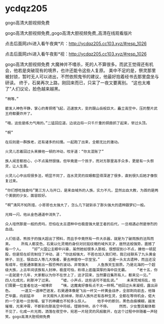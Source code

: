 # ycdqz205
gogo高清大胆视频免费

gogo高清大胆视频免费_gogo高清大胆视频免费_高清在线观看版片

点击后面网zhi进入看午夜爽*片：http://ycdqz205.cc103.xyz/#resp_1026

点击后面网zhi进入看午夜影*视：http://ycdqz205.cc103.xyz/#resp_1026

gogo高清大胆视频免费    大魔神并不嗜杀，死的人不算很多。而武王觉得还有机会，他若是突破现有的境界，也许还能令这些人复原。    美中不足的是，祭灵那里被封锁，暂时无人可以进出，不然依照鬼爷的建议，他最好抱着经书去那里盘坐与研读。    终于，石昊再次上路，刚回来而已，只呆了一夜又要离别。    “这也太难了”人们议论，脸色越来越黑。

    “稍等。”

    碧发人神色平静，掌心的青铜塔飞起，迅速放大，变的跟山岳般巨大，矗立高空中，压的整片武王府都要炸开了。

    “哦，这些是练力气用的。”二猛回应道，边说边将一只千斤重的铜鼎抓了起来，举过头顶。

    “啊”

    在后则是一群族老，还有诸多的妇孺。一起跑了出来，全都无比的激动。

    火灵儿忍着回过头来揍他一顿的冲动，咬牙道：“你太混账了”

    族人闻言都担心，小不点虽然很强，但毕竟是一个孩子，而对方那里高手众多，更是有一头祭灵，让人生畏。

    火灵儿心中出现很多法，明显不同了，连水灵灵的双眼都显得深邃了很多，直到很久后她才像恢复过来。

    “你们想吃独食吗”第三方人马开口，是来自域外的人族，实力不凡，显然出自大教，为首的是两个美貌的少女，面容姣好。

    “啊”清风不知所措，小哥哥也太强大了，怎么几下就斩杀了那头强大的遗种跟梦幻一般。

    光辉一闪，他从金色通道中消失了。

    众人哑然那是一般的虎吗，恐怕在太古遗种中也极度强大是王者的后代，一旦相遇必然是惨烈的血战。

    人们低语，熊孩子的强大超出了预料，而且手中竟然有一件大杀器，就是为了破雨族的法阵而来。    所有人都变色，石昊以化灵境的身份对抗铭纹境的域外天才，居然这般强势，震撼了每一个人。    “好”火国公主眼中兴奋，虽然她如很多人那般，很想捉到小不点，揍他一顿屁股，但是现在却克制住了冲动，道：“你这般强大，不若也加入我们吧，我已经联系了九头黄金狮子、羽王、银血巨人等几大强者，要去神窟夺一宗至宝。”    这是一头太古遗种，而且还没有成年，但是通体散发出一股恐怖的波动。非常强大    人鱼族天生丽质，乃是北海的一个超级大族，上古年间该族有人封神，极度可怕，称得上底蕴深厚的海中巨无霸。    “老十五，你一走就是十几年，大家都以为你不在世上了，这才回来，当然要召集所有人，都来见一见。”    四人化成光，刹那冲了过来。    “嘘，小声点，这些话可不能乱说。”    未来荒域将乱，他们需要一位皇者在这一域博弈    “咦，这魔禽好像有点不太一样啊。”他回过头来凝视，露出异色。    一道又一道神芒迸发，石昊通体像是飞出一杆又一杆黄金战矛，全部刺向前去，他锋芒毕露，向前猛冲    补天阁外人影绰绰，除却人族外还有各种生灵，全都在等待机会，偌大的一个圣地一旦倒塌，留下的神藏也不知多么惊人。    他手中的断剑，黑色血痕模糊，越发璀璨，光束冲霄，不断斩向那高空中符纸，铿锵作响，杀个不停。    然而，少女整具躯体都不见了，化成一片光雨，洒落在夜空中，宛若一片轻灵的风般散开，在这个过程中伴随着一声轻笑。gogo高清大胆视频免费
